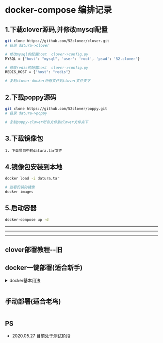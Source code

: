 # docker-compose 编排记录

## 1.下载clover源码,并修改mysql配置
```bash
git clone https://github.com/52clover/clover.git
# 目录 datura->clover

# 修改mysql的配置host  clover->config.py
MYSQL = {"host": "mysql", 'user': 'root', 'pswd': '52.clover'}

# 修改redis的配置host  clover->config.py
REDIS_HOST = {"host": "redis"}

# 复制clover-docker所有文件到clover文件夹下
```

## 2.下载poppy源码
```bash
git clone https://github.com/52clover/poppy.git
# 目录 datura->poppy

# 复制poppy-clover所有文件到clover文件夹下
```

## 3.下载镜像包
```text
1. 下载项目中的datura.tar文件
```

## 4.镜像包安装到本地
```bash
docker load -i datura.tar

# 查看安装的镜像
docker images
```

## 5.启动容器
```bash
docker-compose up -d
```

---
---
---

## clover部署教程--旧

## docker一键部署(适合新手)

<details>
<summary>docker基本用法</summary>
<p> 懂docker基本用法的请路过它 </p>
<code><pre>
# centos 7 安装docker
yum -y install docker
# 启动docker
service docker start
# 查看本地已有的docker镜像
docker images
</pre></code>
</details>

```bash
```

## 手动部署(适合老鸟)

```bash
```

## PS

- 2020.05.27 目前处于测试阶段
